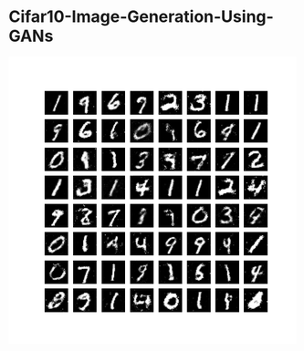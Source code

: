 # Cifar10-Image-Generation-Using-GANs









![Generated Image at Epoch 50](https://github.com/alirzx/MNIST-Generation-Using-GAN/blob/main/outputs/gan_generated_epoch_50.png?raw=true)
